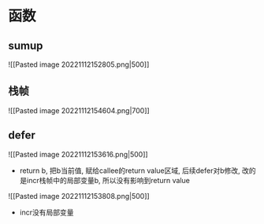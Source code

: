 # 函数

## sumup

![[Pasted image 20221112152805.png|500]]

## 栈帧

![[Pasted image 20221112154604.png|700]]

## defer

![[Pasted image 20221112153616.png|500]]
- return b, 把b当前值, 赋给callee的return value区域, 后续defer对b修改, 改的是incr栈帧中的局部变量b, 所以没有影响到return value

![[Pasted image 20221112153808.png|500]]

- incr没有局部变量